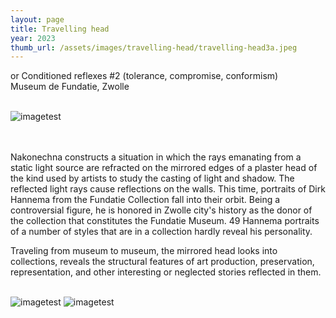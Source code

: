 ```yaml
---
layout: page
title: Travelling head 
year: 2023
thumb_url: /assets/images/travelling-head/travelling-head3a.jpeg
---
```


<section markdown="1" class="EN">
or Conditioned reflexes #2 (tolerance, compromise, conformism)<br>
Museum de Fundatie, Zwolle
<br>
<br>

![imagetest]({{site.baseurl}}/assets/images/travelling-head/travelling-head1.jpeg#50)

<br><br>
Nakonechna constructs a situation in which the rays emanating from a static light source are refracted on the mirrored edges of a plaster head of the kind used by artists to study the casting of light and shadow. The reflected light rays cause reflections on the walls. This time, portraits of Dirk Hannema from the Fundatie Collection fall into their orbit. Being a controversial figure, he is honored in Zwolle city's history as the donor of the collection that constitutes the Fundatie Museum. 49 Hannema portraits of a number of styles that are in a collection hardly reveal his personality.

Traveling from museum to museum, the mirrored head looks into collections, reveals the structural features of art production, preservation, representation, and other interesting or neglected stories reflected in them.
<br><br>
</section>

<section markdown="1" class="UKR">

![imagetest]({{site.baseurl}}/assets/images/travelling-head/travelling-head2.jpeg)
![imagetest]({{site.baseurl}}/assets/images/travelling-head/travelling-head4.jpeg)

</section>
